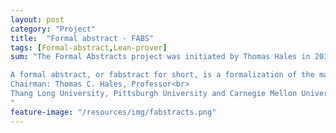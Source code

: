 ```yaml
---
layout: post
category: "Project"
title:  "Formal abstract - FABS"
tags: [Formal-abstract,Lean-prover]
sum: "The Formal Abstracts project was initiated by Thomas Hales in 2017. See his talk Big conjectures from the Big Proof meeting in Cambridge.

A formal abstract, or fabstract for short, is a formalization of the main results (constructions, definitions, proofs, conjectures) of a piece of informal mathematics, such as a research paper. There is no requirement that the entire text be formalized. Proofs of statements are omitted. A formal abstract is not the formalization of the abstract itself.<br>
Chairman: Thomas C. Hales, Professor<br>
Thang Long University, Pittsburgh University and Carnegie Mellon University
"
feature-image: "/resources/img/fabstracts.png"
---
```

